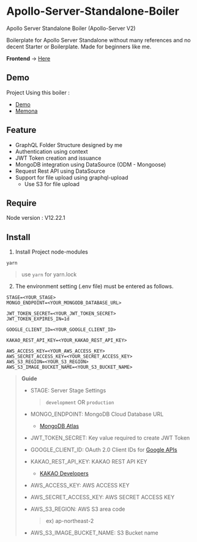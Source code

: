 # Apollo-Server-Standalone-Boiler
Apollo Server Standalone Boiler (Apollo-Server V2)

Boilerplate for Apollo Server Standalone without many references and no decent Starter or Boilerplate. Made for beginners like me.

**Frontend** -> [Here](https://github.com/Ha-Young/Apollo-Client-Standalone-Boiler)

## Demo
Project Using this boiler : 
- [Demo](https://api.memona.site)
- [Memona](https://github.com/Ha-Young/memona-backend)

## Feature

- GraphQL Folder Structure designed by me
- Authentication using context
- JWT Token creation and issuance
- MongoDB integration using DataSource (ODM - Mongoose)
- Request Rest API using DataSource
- Support for file upload using graphql-upload
  - Use S3 for file upload

## Require

Node version : V12.22.1

## Install

1. Install Project node-modules

```
yarn
```

> use `yarn` for yarn.lock

2. The environment setting (.env file) must be entered as follows.

```
STAGE=<YOUR_STAGE>
MONGO_ENDPOINT=<YOUR_MONGODB_DATABASE_URL>

JWT_TOKEN_SECRET=<YOUR_JWT_TOKEN_SECRET>
JWT_TOKEN_EXPIRES_IN=1d

GOOGLE_CLIENT_ID=<YOUR_GOOGLE_CLIENT_ID>

KAKAO_REST_API_KEY=<YOUR_KAKAO_REST_API_KEY>

AWS_ACCESS_KEY=<YOUR_AWS_ACCESS_KEY>
AWS_SECRET_ACCESS_KEY=<YOUR_SECRET_ACCESS_KEY>
AWS_S3_REGION=<YOUR_S3_REGION>
AWS_S3_IMAGE_BUCKET_NAME=<YOUR_S3_BUCKET_NAME>
```

> **Guide**
>
> - STAGE: Server Stage Settings
>
>   > `development` OR `production`
>
> - MONGO_ENDPOINT: MongoDB Cloud Database URL
>
>   - [MongoDB Atlas](https://www.mongodb.com/cloud/atlas)
>
> - JWT_TOKEN_SECRET: Key value required to create JWT Token
>
> - GOOGLE_CLIENT_ID: OAuth 2.0 Client IDs for [Google APIs](https://console.cloud.google.com/apis/credentials?folder=&hl=ko&organizationId=&project=memona)
>
> - KAKAO_REST_API_KEY: KAKAO REST API KEY
>
>   - [KAKAO Developers](https://developers.kakao.com/)
>
> - AWS_ACCESS_KEY: AWS ACCESS KEY
>
> - AWS_SECRET_ACCESS_KEY: AWS SECRET ACCESS KEY
>
> - AWS_S3_REGION: AWS S3 area code
>
>   > ex) ap-northeast-2
>
> - AWS_S3_IMAGE_BUCKET_NAME: S3 Bucket name

